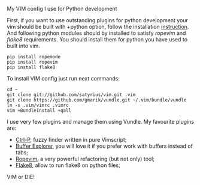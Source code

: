 My VIM config I use for Python development

First, if you want to use outstanding plugins for python development your vim should be built with +python option, follow the installation [instruction](https://gist.github.com/satyrius/1635076). And following python modules should by installed to satisfy *ropevim* and *flake8* requirements. You should install them for python you have used to built into vim.

    pip install ropemode
    pip install ropevim
    pip install flake8

To install VIM config just run next commands:

	cd ~
    git clone git://github.com/satyrius/vim.git .vim
    git clone https://github.com/gmarik/vundle.git ~/.vim/bundle/vundle
    ln -s .vim/vimrc .vimrc
    vim +BundleInstall +qall

I use very few plugins and manage them using Vundle. My favourite plugins are:

* [Ctrl-P](http://www.vim.org/scripts/script.php?script_id=3736), fuzzy finder written in pure Vimscript;
* [Buffer Explorer](http://www.vim.org/scripts/script.php?script_id=42), you will love it if you prefer work with buffers instead of tabs;
* [Ropevim](http://rope.sourceforge.net/ropevim.html), a very powerful refactoring (but not only) tool;
* [Flake8](https://github.com/nvie/vim-flake8), allow to run flake8 on python files;

VIM or DIE!
